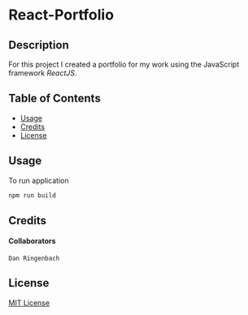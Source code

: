 # React-Portfolio

## Description
For this project I created a portfolio for my work using the JavaScript framework *ReactJS*.

## Table of Contents

- [Usage](#usage)
- [Credits](#credits)
- [License](#license)

## Usage
To run application 

```bash
npm run build
```

## Credits
#### Collaborators
    Dan Ringenbach


## License

[MIT License](license.txt)
